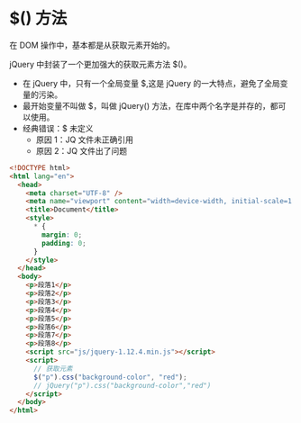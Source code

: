 # \$() 方法

在 DOM 操作中，基本都是从获取元素开始的。

jQuery 中封装了一个更加强大的获取元素方法 \$()。

- 在 jQuery 中，只有一个全局变量 \$,这是 jQuery 的一大特点，避免了全局变量的污染。
- 最开始变量不叫做 \$，叫做 jQuery() 方法，在库中两个名字是并存的，都可以使用。
- 经典错误：\$ 未定义
  - 原因 1：JQ 文件未正确引用
  - 原因 2：JQ 文件出了问题

```html
<!DOCTYPE html>
<html lang="en">
  <head>
    <meta charset="UTF-8" />
    <meta name="viewport" content="width=device-width, initial-scale=1.0" />
    <title>Document</title>
    <style>
      * {
        margin: 0;
        padding: 0;
      }
    </style>
  </head>
  <body>
    <p>段落1</p>
    <p>段落2</p>
    <p>段落3</p>
    <p>段落4</p>
    <p>段落5</p>
    <p>段落6</p>
    <p>段落7</p>
    <p>段落8</p>
    <script src="js/jquery-1.12.4.min.js"></script>
    <script>
      // 获取元素
      $("p").css("background-color", "red");
      // jQuery("p").css("background-color","red")
    </script>
  </body>
</html>
```
